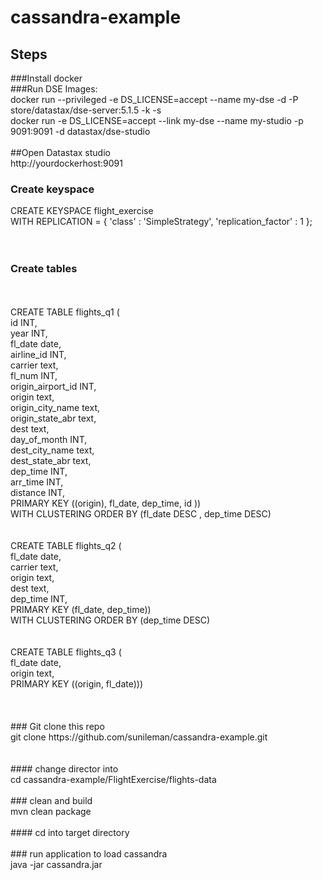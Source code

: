 # cassandra-example


## Steps<br>
###Install docker<br>
###Run DSE Images:<br>
docker run --privileged -e DS_LICENSE=accept --name my-dse -d -P store/datastax/dse-server:5.1.5 -k -s<br>
docker run -e DS_LICENSE=accept --link my-dse --name my-studio -p 9091:9091 -d datastax/dse-studio<br>
<br>
##Open Datastax studio<br>
http://yourdockerhost:9091<br>

### Create keyspace<br>
CREATE KEYSPACE flight_exercise<br>
  WITH REPLICATION = { 'class' : 'SimpleStrategy', 'replication_factor' : 1 };<br>
<br>
<br>
### Create tables
<br>
<br>
  CREATE TABLE flights_q1 (<br>
  id INT,<br>
  year INT,<br>
  fl_date date,<br>
  airline_id INT,<br>
  carrier text,<br>
  fl_num INT,<br>
  origin_airport_id INT,<br>
  origin text,<br>
  origin_city_name text,<br>
  origin_state_abr text,<br>
  dest text,<br>
  day_of_month INT,<br>
  dest_city_name text,<br>
  dest_state_abr text,<br>
  dep_time INT,<br>
  arr_time INT,<br>
  distance INT,<br>
  PRIMARY KEY ((origin), fl_date, dep_time, id ))<br>
  WITH CLUSTERING ORDER BY (fl_date DESC , dep_time DESC)<br>
<br>
<br>
CREATE TABLE flights_q2 (<br>
  fl_date date,<br>
  carrier text,<br>
  origin text,<br>
  dest text,<br>
  dep_time INT,<br>
  PRIMARY KEY (fl_date, dep_time))<br>
  WITH CLUSTERING ORDER BY (dep_time DESC)<br>
<br>
<br>
CREATE TABLE flights_q3 (<br>
fl_date date,<br>
origin text,<br>
PRIMARY KEY ((origin, fl_date)))<br>
<br>
<br>
<br>
### Git clone this repo<br>
git clone https://github.com/sunileman/cassandra-example.git<br>
<br>
<br>
#### change director into<br>
cd cassandra-example/FlightExercise/flights-data<br>
<br>
### clean and build<br>
mvn clean package<br>
<br>
#### cd into target directory<br>
<br>
### run application to load cassandra<br>
java -jar cassandra.jar <yourHostIp> <CassandraPort><br>





